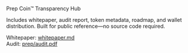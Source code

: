 Prep Coin™ Transparency Hub

Includes whitepaper, audit report, token metadata, roadmap, and wallet distribution. Built for public reference—no source code required.

Whitepaper: [whitepaper.md](./whitepaper.md)  
Audit: [prep/audit.pdf](./prep/audit.pdf)
